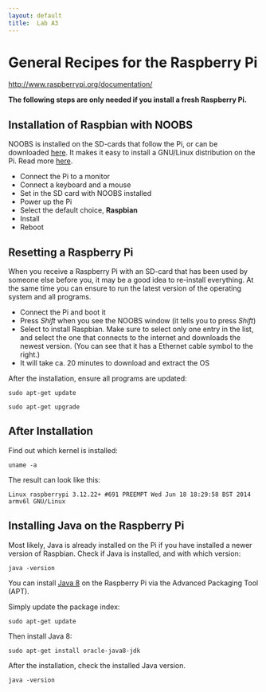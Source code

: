 ```yaml
---
layout: default
title:  Lab A3
---
```


# General Recipes for the Raspberry Pi

http://www.raspberrypi.org/documentation/

**The following steps are only needed if you install a fresh Raspberry Pi.**


## Installation of Raspbian with NOOBS

NOOBS is installed on the SD-cards that follow the Pi, or can be downloaded [here][noobs].
It makes it easy to install a GNU/Linux distribution on the Pi. Read more [here][installation].

[noobs]: http://www.raspberrypi.org/downloads/
[installation]: http://raspberrypihq.com/noobs-raspberry-pi-os-installation-made-easy/

* Connect the Pi to a monitor
* Connect a keyboard and a mouse
* Set in the SD card with NOOBS installed
* Power up the Pi
* Select the default choice, **Raspbian**
* Install
* Reboot


## Resetting a Raspberry Pi

When you receive a Raspberry Pi with an SD-card that has been used by someone else before you, it may be a good idea to re-install everything. At the same time you can ensure to run the latest version of the operating system and all programs. 

* Connect the Pi and boot it
* Press *Shift* when you see the NOOBS window (it tells you to press *Shift*)
* Select to install Raspbian. Make sure to select only one entry in the list, and select the one that connects to the internet and downloads the newest version. (You can see that it has a Ethernet cable symbol to the right.)
* It will take ca. 20 minutes to download and extract the OS

After the installation, ensure all programs are updated:

    sudo apt-get update
    
    sudo apt-get upgrade
  


## After Installation

Find out which kernel is installed:

    uname -a
    
The result can look like this:

    Linux raspberrypi 3.12.22+ #691 PREEMPT Wed Jun 18 18:29:58 BST 2014 armv6l GNU/Linux  
    

## Installing Java on the Raspberry Pi

Most likely, Java is already installed on the Pi if you have installed a newer version of Raspbian. Check if Java is installed, and with which version:

    java -version

You can install [Java 8][jdk8] on the Raspberry Pi via the Advanced Packaging Tool (APT).

[jdk8]: http://docs.oracle.com/javase/8/embedded/jdk-arm-8u6/index.html

Simply update the package index:

    sudo apt-get update
    
Then install Java 8:    

    sudo apt-get install oracle-java8-jdk
    
After the installation, check the installed Java version.

    java -version
    